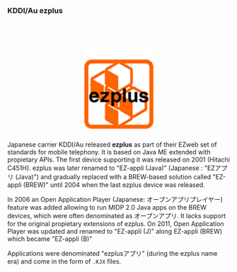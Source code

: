### KDDI/Au ezplus
<h1 align="center">
  <br>
  <a href="#"><img src="ezplus.gif" alt="KDDI ezplus" width="160"></a>
</h1>

Japanese carrier KDDI/Au released <b>ezplus</b> as part of their EZweb set of standards for mobile telephony. It is based on Java ME extended with propietary APIs. The first device supporting it was released on 2001 (Hitachi C451H). ezplus was later renamed to "EZ-appli (Java)" (Japanese : "EZアプリ (Java)") and gradually replaced with a BREW-based solution called "EZ-appli (BREW)" until 2004 when the last ezplus device was released.

In 2006 an Open Application Player (Japanese: オープンアプリプレイヤー) feature was added allowing to run MIDP 2.0 Java apps on the BREW devices, which were often denominated as オープンアプリ. It lacks support for the original propietary extensions of ezplus. On 2011, Open Application Player was updated and renamed to "EZ-appli (J)" along EZ-appli (BREW) which became "EZ-appli (B)"

Applications were denominated "ezplusアプリ" (during the ezplus name era) and come in the form of <code>.KJX</code> files.
